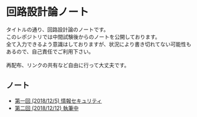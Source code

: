 # 回路設計論ノート

タイトルの通り、回路設計論のノートです。  
このレポジトリでは中間試験後からのノートを公開しております。  
全て入力できるよう意識はしておりますが、状況により書き切れてない可能性もあるので、自己責任でご利用下さい。  
<br /> 
再配布、リンクの共有など自由に行って大丈夫です。

## ノート
- [第一回 (2018/12/5) 情報セキュリティ](https://github.com/tmorio/CircleClass/blob/master/後期期末1.md)
- [第二回 (2018/12/12) 執筆中](https://github.com/tmorio/CircleClass/blob/master/後期期末2.md)

